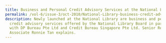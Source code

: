 ```yaml
---
title: Business and Personal Credit Advisory Services at the National Library
permalink: /vol-6/issue-3/oct-2010/National-Library-business-credit-advisory/
description: Newly launched at the National Library are business and personal
  credit advisory services offered by the National Library Board in partnership
  with DP Bureau Pte Ltd and Credit Bureau Singapore Pte Ltd. Senior Research
  Associate Ronnie Tan explains.
---
```


